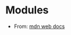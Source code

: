 # Modules

- From: [mdn web docs](https://developer.mozilla.org/en-US/docs/Web/JavaScript/Guide/Modules)
